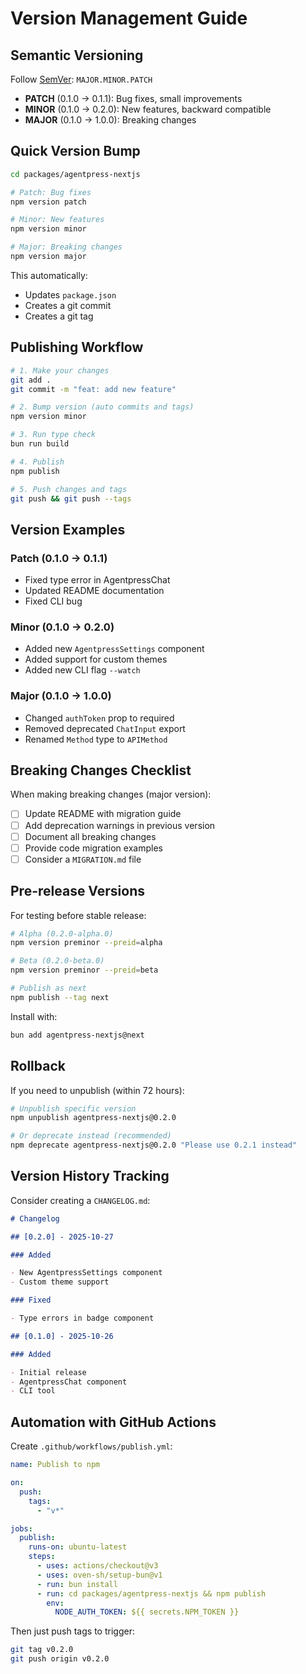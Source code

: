 # Version Management Guide

## Semantic Versioning

Follow [SemVer](https://semver.org/): `MAJOR.MINOR.PATCH`

- **PATCH** (0.1.0 → 0.1.1): Bug fixes, small improvements
- **MINOR** (0.1.0 → 0.2.0): New features, backward compatible
- **MAJOR** (0.1.0 → 1.0.0): Breaking changes

## Quick Version Bump

```bash
cd packages/agentpress-nextjs

# Patch: Bug fixes
npm version patch

# Minor: New features
npm version minor

# Major: Breaking changes
npm version major
```

This automatically:

- Updates `package.json`
- Creates a git commit
- Creates a git tag

## Publishing Workflow

```bash
# 1. Make your changes
git add .
git commit -m "feat: add new feature"

# 2. Bump version (auto commits and tags)
npm version minor

# 3. Run type check
bun run build

# 4. Publish
npm publish

# 5. Push changes and tags
git push && git push --tags
```

## Version Examples

### Patch (0.1.0 → 0.1.1)

- Fixed type error in AgentpressChat
- Updated README documentation
- Fixed CLI bug

### Minor (0.1.0 → 0.2.0)

- Added new `AgentpressSettings` component
- Added support for custom themes
- Added new CLI flag `--watch`

### Major (0.1.0 → 1.0.0)

- Changed `authToken` prop to required
- Removed deprecated `ChatInput` export
- Renamed `Method` type to `APIMethod`

## Breaking Changes Checklist

When making breaking changes (major version):

- [ ] Update README with migration guide
- [ ] Add deprecation warnings in previous version
- [ ] Document all breaking changes
- [ ] Provide code migration examples
- [ ] Consider a `MIGRATION.md` file

## Pre-release Versions

For testing before stable release:

```bash
# Alpha (0.2.0-alpha.0)
npm version preminor --preid=alpha

# Beta (0.2.0-beta.0)
npm version preminor --preid=beta

# Publish as next
npm publish --tag next
```

Install with:

```bash
bun add agentpress-nextjs@next
```

## Rollback

If you need to unpublish (within 72 hours):

```bash
# Unpublish specific version
npm unpublish agentpress-nextjs@0.2.0

# Or deprecate instead (recommended)
npm deprecate agentpress-nextjs@0.2.0 "Please use 0.2.1 instead"
```

## Version History Tracking

Consider creating a `CHANGELOG.md`:

```markdown
# Changelog

## [0.2.0] - 2025-10-27

### Added

- New AgentpressSettings component
- Custom theme support

### Fixed

- Type errors in badge component

## [0.1.0] - 2025-10-26

### Added

- Initial release
- AgentpressChat component
- CLI tool
```

## Automation with GitHub Actions

Create `.github/workflows/publish.yml`:

```yaml
name: Publish to npm

on:
  push:
    tags:
      - "v*"

jobs:
  publish:
    runs-on: ubuntu-latest
    steps:
      - uses: actions/checkout@v3
      - uses: oven-sh/setup-bun@v1
      - run: bun install
      - run: cd packages/agentpress-nextjs && npm publish
        env:
          NODE_AUTH_TOKEN: ${{ secrets.NPM_TOKEN }}
```

Then just push tags to trigger:

```bash
git tag v0.2.0
git push origin v0.2.0
```
